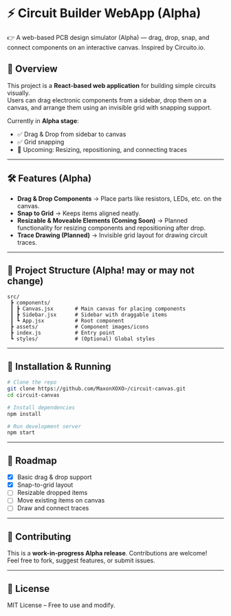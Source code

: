 
# ⚡ Circuit Builder WebApp (Alpha)
 👉 A web-based PCB design simulator (Alpha) — drag, drop, snap, and connect components on an interactive canvas. Inspired by Circuito.io.

## 📌 Overview  
This project is a **React-based web application** for building simple circuits visually.  
Users can drag electronic components from a sidebar, drop them on a canvas, and arrange them using an invisible grid with snapping support.  

Currently in **Alpha stage**:
- ✅ Drag & Drop from sidebar to canvas  
- ✅ Grid snapping  
- 🚧 Upcoming: Resizing, repositioning, and connecting traces  

---

## 🛠️ Features (Alpha)
- **Drag & Drop Components** → Place parts like resistors, LEDs, etc. on the canvas.  
- **Snap to Grid** → Keeps items aligned neatly.  
- **Resizable & Moveable Elements (Coming Soon)** → Planned functionality for resizing components and repositioning after drop.  
- **Trace Drawing (Planned)** → Invisible grid layout for drawing circuit traces.  

---

## 📂 Project Structure (Alpha! may or may not change)
```
src/
 ┣ components/
 ┃ ┣ Canvas.jsx       # Main canvas for placing components
 ┃ ┣ Sidebar.jsx      # Sidebar with draggable items
 ┃ ┗ App.jsx          # Root component
 ┣ assets/            # Component images/icons
 ┣ index.js           # Entry point
 ┗ styles/            # (Optional) Global styles
```

---

## 🚀 Installation & Running
```bash
# Clone the repo
git clone https://github.com/MaxonXOXO>/circuit-canvas.git
cd circuit-canvas

# Install dependencies
npm install

# Run development server
npm start
```

---

## 📌 Roadmap
- [x] Basic drag & drop support  
- [x] Snap-to-grid layout  
- [ ] Resizable dropped items  
- [ ] Move existing items on canvas  
- [ ] Draw and connect traces  

---

## 🤝 Contributing
This is a **work-in-progress Alpha release**. Contributions are welcome!  
Feel free to fork, suggest features, or submit issues.  

---

## 📜 License
MIT License – Free to use and modify.  

